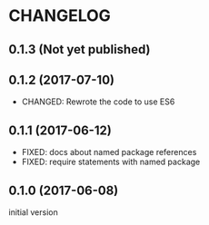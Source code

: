 # CHANGELOG

## 0.1.3 (Not yet published)

## 0.1.2 (2017-07-10)
* CHANGED: Rewrote the code to use ES6

## 0.1.1 (2017-06-12)
* FIXED: docs about named package references
* FIXED: require statements with named package

## 0.1.0 (2017-06-08)
initial version
